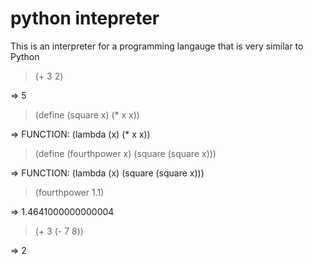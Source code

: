 # python intepreter 

This is an interpreter for a programming langauge that is very similar to Python

> (+ 3 2)

  => 5


> (define (square x) (* x x))

  => FUNCTION: (lambda (x) (* x x))


> (define (fourthpower x) (square (square x)))

  => FUNCTION: (lambda (x) (square (square x)))


> (fourthpower 1.1)

  => 1.4641000000000004


> (+ 3 (- 7 8))

  => 2
